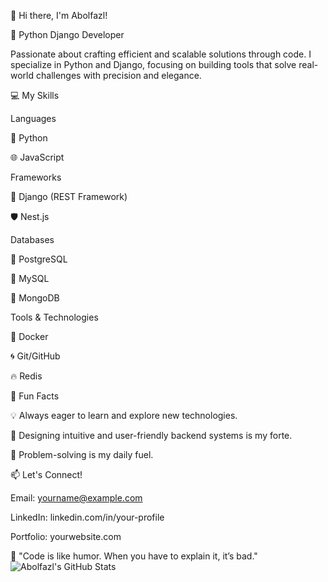 👋 Hi there, I'm Abolfazl!

🐍 Python Django Developer

Passionate about crafting efficient and scalable solutions through code. I specialize in Python and Django, focusing on building tools that solve real-world challenges with precision and elegance.

💻 My Skills

Languages

🐍 Python

🌐 JavaScript

Frameworks

🚀 Django (REST Framework)

🛡️ Nest.js

Databases

🐘 PostgreSQL

🐬 MySQL

🍃 MongoDB

Tools & Technologies

🐳 Docker

🌀 Git/GitHub

🔥 Redis

🌟 Fun Facts

💡 Always eager to learn and explore new technologies.

🎨 Designing intuitive and user-friendly backend systems is my forte.

🧩 Problem-solving is my daily fuel.

📫 Let's Connect!

Email: yourname@example.com

LinkedIn: linkedin.com/in/your-profile

Portfolio: yourwebsite.com



💬 "Code is like humor. When you have to explain it, it’s bad."
![Abolfazl's GitHub Stats](https://github-readme-stats.vercel.app/api?username=yourusername&show_icons=true&theme=radical)

